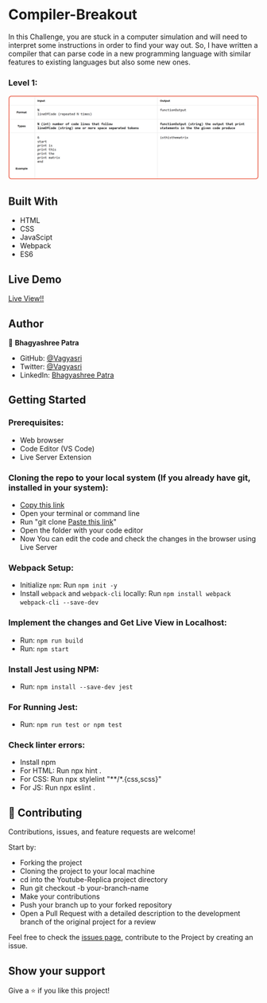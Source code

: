 # Compiler-Breakout
In this Challenge, you are stuck in a computer simulation and will need to interpret some instructions in order to find your way out. So, I have written a compiler that can parse code in a new programming language with similar features to existing languages but also some new ones.

### Level 1:

![Level 1](src/level1/Level1.png)

## Built With

- HTML
- CSS
- JavaScipt
- Webpack
- ES6

## Live Demo

[Live View!!](https://vagyasri.github.io/Compiler-Breakout/dist/)

## Author

👤 **Bhagyashree Patra**

- GitHub: [@Vagyasri](https://github.com/Vagyasri)
- Twitter: [@Vagyasri](https://twitter.com/Vagyasri)
- LinkedIn: [Bhagyashree Patra](https://www.linkedin.com/in/bhagyashree-patra-029bb059/)

## Getting Started

### Prerequisites:

- Web browser
- Code Editor (VS Code)
- Live Server Extension

### Cloning the repo to your local system (If you already have git, installed in your system):

- [Copy this link](https://github.com/Vagyasri/Compiler-Breakout.git)
- Open your terminal or command line
- Run "git clone [Paste this link](https://github.com/Vagyasri/Compiler-Breakout.git)"
- Open the folder with your code editor
- Now You can edit the code and check the changes in the browser using Live Server

### Webpack Setup:

- Initialize `npm`: Run `npm init -y`
- Install `webpack` and  `webpack-cli` locally: Run `npm install webpack webpack-cli --save-dev`

### Implement the changes and Get Live View in Localhost:

- Run: `npm run build`
- Run: `npm start`

### Install Jest using NPM:
- Run: `npm install --save-dev jest`

### For Running Jest:
- Run: `npm run test or npm test`

### Check linter errors:

- Install npm
- For HTML: Run npx hint .
- For CSS: Run npx stylelint "**/*.{css,scss}"
- For JS: Run npx eslint .

## 🤝 Contributing

Contributions, issues, and feature requests are welcome!

Start by:

- Forking the project
- Cloning the project to your local machine
- cd into the Youtube-Replica project directory
- Run git checkout -b your-branch-name
- Make your contributions
- Push your branch up to your forked repository
- Open a Pull Request with a detailed description to the development branch of the original project for a review

Feel free to check the [issues page](https://github.com/Vagyasri/Compiler-Breakout/issues), contribute to the Project by creating an issue.


## Show your support
Give a ⭐️ if you like this project!
